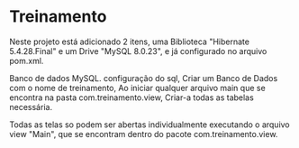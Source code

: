 # Treinamento

Neste projeto está adicionado 2 itens, uma Biblioteca "Hibernate 5.4.28.Final" e um Drive "MySQL 8.0.23", e já configurado no arquivo pom.xml.

Banco de dados MySQL.
configuração do sql,
Criar um Banco de Dados com o nome de treinamento, Ao iniciar qualquer arquivo main que se encontra na pasta com.treinamento.view, Criar-a todas as tabelas necessária.

Todas as telas so podem ser abertas individualmente executando o arquivo view "Main", que se encontram dentro do pacote com.treinamento.view.

